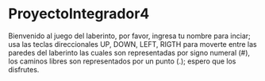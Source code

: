 # ProyectoIntegrador4
Bienvenido al juego del laberinto, por favor, ingresa tu nombre para inciar; usa las teclas direccionales UP, DOWN, LEFT, RIGTH para moverte entre las paredes del laberinto
las cuales son representadas por signo numeral (#), los caminos libres son representados por un punto (.); espero que los disfrutes.
